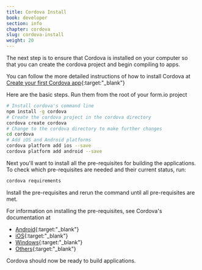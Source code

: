 ```yaml
---
title: Cordova Install
book: developer
section: info
chapter: cordova
slug: cordova-install
weight: 20
---
```

The next step is to ensure that Cordova is installed on your computer so that you can create the cordova project and begin compiling to apps.

You can follow the more detailed instructions of how to install Cordova at [Create your first Cordova app](https://cordova.apache.org/docs/en/latest/guide/cli/index.html){:target:"_blank"}

Here are the basic steps. Run them from the root of your form.io project

```bash
# Install cordova's command line
npm install -g cordova
# Create the cordova project in the cordova directory
cordova create cordova
# Change to the cordova directory to make further changes
cd cordova
# Add iOS and Android platforms
cordova platform add ios --save
cordova platform add android --save
```

Next you'll want to install all the pre-requisites for building the applications. To check which pre-requisites are needed and their current status, run:

```bash
cordova requirements
```

Install the pre-requisites and rerun the command until all pre-requisites are met.

For information on installing the pre-requisites, see Cordova's documentation at

 * [Android](https://cordova.apache.org/docs/en/latest/guide/platforms/android/index.html){:target:"_blank"}
 * [iOS](https://cordova.apache.org/docs/en/latest/guide/platforms/ios/index.html){:target:"_blank"}
 * [Windows](https://cordova.apache.org/docs/en/latest/guide/platforms/win8/index.html){:target:"_blank"}
 * [Others](https://cordova.apache.org/docs/en/latest/index.html#develop-for-platforms){:target:"_blank"}
 
Cordova should now be ready to build applications.

